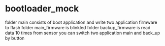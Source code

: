 # bootloader_mock
folder main consists of boot application  and write two application firmware to flash
folder main_firmware is blinkled
folder  backup_firmware is read data 10 times from sensor
you can switch two application main and back_up by button
